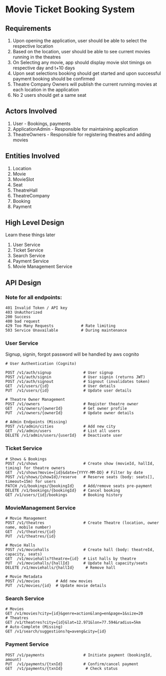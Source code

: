 # Movie Ticket Booking System

## Requirements
1. Upon opening the application, user should be able to select the respective location
2. Based on the location, user should be able to see current movies running in the theatres
3. On Selecting any movie, app should display movie slot timings on respective day and t+10 days
4. Upon seat selections booking should get started and upon successful payment booking should be confirmed
5. Theatre Company Owners will publish the current running movies at each location in the application
6. No 2 users should get a same seat

## Actors Involved
1. User - Bookings, payments
2. ApplicationAdmin -  Responsible for maintaining application
3. TheatreOwners - Responsible for registering theatres and adding movies

## Entities Involved
1. Location
2. Movie
3. MovieSlot
4. Seat
5. TheatreHall
6. TheatreCompany
7. Booking
8. Payment

## High Level Design

Learn these things later

1. User Service
2. Ticket Service
3. Search Service
4. Payment Service
5. Movie Management Service

## API Design

### Note for all endpoints:
```
401 Invalid Token / API key
403 UnAuthorized
200 Success
400 bad request
429 Too Many Requests            # Rate limiting
503 Service Unavailable          # During maintenance
```
### User Service
Signup, signin, forgot password will be handled by aws cognito
```
# User Authentication (Cognito)

POST /v1/auth/signup              # User signup
POST /v1/auth/signin              # User signin (returns JWT)
POST /v1/auth/signout             # Signout (invalidates token)
GET  /v1/users/{id}               # User details
PUT  /v1/users/{id}               # Update user details

# Theatre Owner Management
POST /v1/owners                   # Register theatre owner 
GET  /v1/owners/{ownerId}         # Get owner profile
PUT  /v1/owners/{ownerId}         # Update owner details

# Admin Endpoints (Missing)
POST /v1/admin/cities             # Add new city
GET  /v1/admin/users              # List all users
DELETE /v1/admin/users/{userId}   # Deactivate user
```

### Ticket Service
```
# Shows & Bookings
POST /v1/shows                    # Create show (movieId, hallId, timing) for theatre owners
GET  /v1/shows?movie={id}&date={YYYY-MM-DD} # Filter by date
POST /v1/shows/{showId}/reserve   # Reserve seats (body: seats[], timeout=15m) for users
PATCH /v1/bookings/{bookingId}    # Add/remove seats pre-payment
DELETE /v1/bookings/{bookingId}   # Cancel booking
GET /v1/users/{id}/bookings       # Booking history	
```

### MovieManagement Service
```
# Movie Management
POST /v1/theatres                 # Create Theatre (location, owner name, mobile number)
GET  /v1/theatres/{id}
PUT  /v1/theatres/{id}

# Movie Halls
POST /v1/moviehalls               # Create hall (body: theatreId, capacity, seats)
GET  /v1/moviehalls?theatre={id}  # List halls by theatre
PUT  /v1/moviehalls/{hallId}      # Update hall capacity/seats
DELETE /v1/moviehalls/{hallId}     # Remove hall

# Movie Metadata
POST /v1/movies       # Add new movies
PUT  /v1/movies/{id}  # Update movie details
```

### Search Service
```
# Movies
GET /v1/movies?city={id}&genre=action&lang=en&page=1&size=20
# Theatres
GET /v1/theatres?city={id}&lat=12.971&lon=77.594&radius=5km
# Auto-Complete (Missing)
GET /v1/search/suggestions?q=aveng&city={id}
```

### Payment Service
```
POST /v1/payments                 # Initiate payment (bookingId, amount)
PUT  /v1/payments/{txnId}         # Confirm/cancel payment
GET  /v1/payments/{txnId}          # Check status
```
